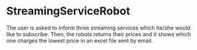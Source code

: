 # StreamingServiceRobot


The user is asked to inform three streaming services which he/she would like to subscribe. Then, the robots returns their prices and it shows which one charges the lowest price in an excel file sent by email.
